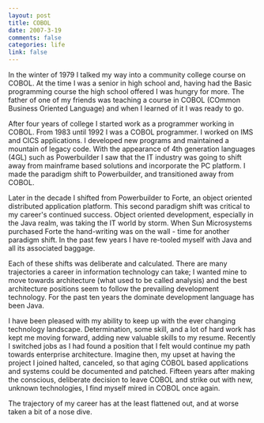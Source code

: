```yaml
--- 
layout: post
title: COBOL
date: 2007-3-19
comments: false
categories: life
link: false
---
```

In the winter of 1979 I talked my way into a community college course on COBOL. At the time I was a senior in high school and, having had the Basic programming course the high school offered I was hungry for more. The father of one of my  friends was teaching a course in COBOL (COmmon Business Oriented Language) and when I learned of it I was ready to go.

After four years of college I started work as a programmer working in COBOL. From 1983 until 1992 I was a COBOL programmer. I worked on IMS and CICS applications. I developed new programs and maintained a mountain of legacy code. With the appearance of 4th generation languages (4GL) such as Powerbuilder I saw that the IT industry was going to shift away from mainframe based solutions and incorporate the PC platform. I made the paradigm shift to Powerbuilder, and transitioned away from COBOL.

Later in the decade I shifted from Powerbuilder to Forte, an object oriented distributed application platform. This second paradigm shift was critical to my career's continued success. Object oriented development, especially in the Java realm, was taking the IT world by storm. When Sun Microsystems purchased Forte the hand-writing was on the wall - time for another paradigm shift. In the past few years I have re-tooled myself with Java and all its associated baggage.

Each of these shifts was deliberate and calculated. There are many trajectories a career in information technology can take; I wanted mine to move towards architecture (what used to be called analysis) and the best architecture positions seem to follow the prevailing development technology. For the past ten years the dominate development language has been Java.

I have been pleased with my ability to keep up with the ever changing technology landscape. Determination, some skill, and a lot of hard work has kept me moving forward, adding new valuable skills to my resume. Recently I switched jobs as I had found a position that I felt would continue my path towards enterprise architecture. Imagine then, my upset at having the project I joined halted, canceled, so that aging COBOL based applications and systems could be documented and patched. Fifteen years after making the conscious, deliberate decision to leave COBOL and strike out with new, unknown technologies, I find myself mired in COBOL once again.

The trajectory of my career has at the least flattened out, and at worse taken a bit of a nose dive.
